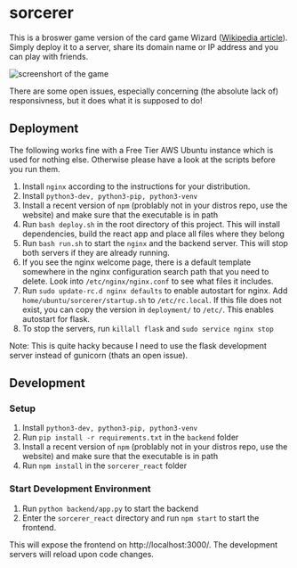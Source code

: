 # sorcerer

This is a broswer game version of the card game Wizard ([Wikipedia article](https://en.wikipedia.org/wiki/Wizard_(card_game))). 
Simply deploy it to a server, share its domain name or IP address and you can play with friends.

![screenshort of the game](https://i.imgur.com/7qsGWjE.png)

There are some open issues, especially concerning (the absolute lack of) responsivness, but it does what it is supposed to do!

## Deployment

The following works fine with a Free Tier AWS Ubuntu instance which is used for nothing else. 
Otherwise please have a look at the scripts before you run them.

1. Install `nginx` according to the instructions for your distribution.
2. Install `python3-dev, python3-pip, python3-venv`
3. Install a recent version of `npm` (problably not in your distros repo, use the website) and make
  sure that the executable is in path
4. Run `bash deploy.sh` in the root directory of this project. 
  This will install dependencies, build the react app and place all files where
  they belong
5. Run `bash run.sh` to start the `nginx` and the backend server. This will stop
  both servers if they are already running.
6. If you see the nginx welcome page, there is a default template somewhere in the nginx
  configuration search path that you need to delete. Look into `/etc/nginx/nginx.conf` to see
  what files it includes.
8. Run `sudo update-rc.d nginx defaults` to enable autostart for nginx. 
   Add `home/ubuntu/sorcerer/startup.sh` to `/etc/rc.local`. If this file does not exist, 
   you can copy the version in `deployment/` to `/etc/`. This enables autostart for flask.
7. To stop the servers, run `killall flask` and `sudo service nginx stop`

Note: This is quite hacky because I need to use the flask development server instead
of gunicorn (thats an open issue).

## Development

### Setup

1. Install `python3-dev, python3-pip, python3-venv`
2. Run `pip install -r requirements.txt` in the `backend` folder
3. Install a recent version of `npm` (problably not in your distros repo, use the website) and make
  sure that the executable is in path
4. Run `npm install` in the `sorcerer_react` folder

### Start Development Environment

1. Run `python backend/app.py` to start the backend
2. Enter the `sorcerer_react` directory and run `npm start` to start the frontend.

This will expose the frontend on http://localhost:3000/. The development servers will reload upon code changes.
